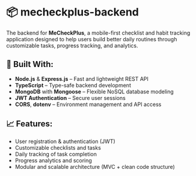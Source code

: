 # 📦 mecheckplus-backend

The backend for **MeCheckPlus**, a mobile-first checklist and habit tracking application designed to help users build better daily routines through customizable tasks, progress tracking, and analytics.

## 🔧 Built With:
- **Node.js** & **Express.js** – Fast and lightweight REST API
- **TypeScript** – Type-safe backend development
- **MongoDB** with **Mongoose** – Flexible NoSQL database modeling
- **JWT Authentication** – Secure user sessions
- **CORS**, **dotenv** – Environment management and API access

## 📈 Features:
- User registration & authentication (JWT)
- Customizable checklists and tasks
- Daily tracking of task completion
- Progress analytics and scoring
- Modular and scalable architecture (MVC + clean code structure)
